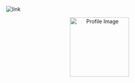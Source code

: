 
![link](https://github.com/user-attachments/assets/4cf26280-a66c-4e40-8e08-1678f6942b70)






<p align="center">
  <img height="160" src="http://github-profile-summary-cards.vercel.app/api/cards/profile-details?username=Siraddeen&theme=tokyonight" alt="Profile Image">
<!--   <a href="https://github.com/Siraddeen/github-readme-stats">
    <img src="https://github-readme-stats.vercel.app/api?username=Siraddeen&show_icons=true" alt="GitHub Stats"> -->
  </a>
</p>



